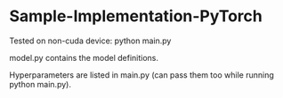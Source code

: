 # Sample-Implementation-PyTorch

Tested on non-cuda device: python main.py 

model.py contains the model definitions.

Hyperparameters are listed in main.py (can pass them too while running python main.py).
